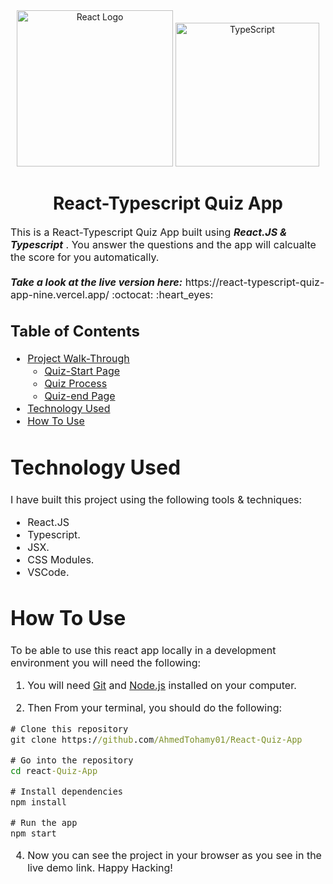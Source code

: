 
<div align="center">
    <img title="Outlier" src="https://fullclarity.co.uk/wp-content/uploads/2019/01/react-512.png" alt="React Logo" width="250" />
    <img title="TypeScript" alt="TypeScript" height=230
      src="https://upload.wikimedia.org/wikipedia/commons/thumb/4/4c/Typescript_logo_2020.svg/1024px-Typescript_logo_2020.svg.png">
 </div>
<h1 align="center">
  React-Typescript Quiz App
</h1>

<p><font size="3">
  This is a React-Typescript Quiz App built using <strong><em>React.JS & Typescript</em></strong> . You answer the questions and the app will calcualte the score for you automatically. 
  <br><br> 
  <strong><em>Take a look at the live version here:</em></strong> https://react-typescript-quiz-app-nine.vercel.app/ :octocat: :heart_eyes:

</p>


## Table of Contents

- [Project Walk-Through](#project-walk-through)
  - [Quiz-Start Page](#quiz-start-page)
  - [Quiz Process](#quiz-process)
  - [Quiz-end Page](#quiz-end-page)
- [Technology Used](#technology-used)
- [How To Use](#how-to-use)


# Technology Used

I have built this project using the following tools & techniques:
- React.JS
- Typescript.
- JSX.
- CSS Modules.
- VSCode.


# How To Use

To be able to use this react app locally in a development environment you will need the following:

1) You will need [Git](https://git-scm.com) and [Node.js](https://nodejs.org/en/download/) installed on your computer.

2) Then From your terminal, you should do the following:

```cmd
# Clone this repository
git clone https://github.com/AhmedTohamy01/React-Quiz-App

# Go into the repository
cd react-Quiz-App

# Install dependencies
npm install 

# Run the app
npm start

```

4) Now you can see the project in your browser as you see in the live demo link. 
Happy Hacking!




